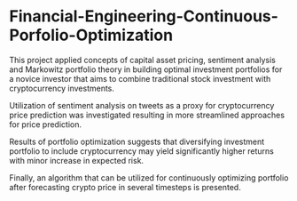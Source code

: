 # Financial-Engineering-Continuous-Porfolio-Optimization

This project applied concepts of capital asset pricing, sentiment analysis and Markowitz portfolio theory in building optimal investment portfolios for a novice investor that aims to combine traditional stock investment with cryptocurrency investments. 

Utilization of sentiment analysis on tweets as a proxy for cryptocurrency price prediction was investigated resulting in more streamlined approaches for price prediction. 

Results of portfolio optimization suggests that diversifying investment portfolio to include cryptocurrency may yield significantly higher returns with minor increase in expected risk.

Finally, an algorithm that can be utilized for continuously optimizing portfolio after forecasting crypto price in several timesteps is presented.
